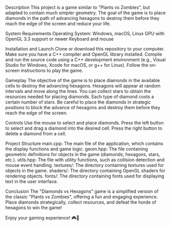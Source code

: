 Description
This project is a game similar to "Plants vs Zombies", but adapted to contain much simpler geometry. The goal of the game is to place diamonds in the path of advancing hexagons to destroy them before they reach the edge of the screen and reduce your life.

System Requirements
Operating System: Windows, macOS, Linux
GPU with OpenGL 3.3 support or newer
Keyboard and mouse

Installation and Launch
Clone or download this repository to your computer.
Make sure you have a C++ compiler and OpenGL library installed.
Compile and run the source code using a C++ development environment (e.g., Visual Studio for Windows, Xcode for macOS, or g++ for Linux).
Follow the on-screen instructions to play the game.

Gameplay
The objective of the game is to place diamonds in the available cells to destroy the advancing hexagons.
Hexagons will appear at random intervals and move along the lines.
You can collect stars to obtain the resources needed for placing diamonds.
Each type of diamond costs a certain number of stars.
Be careful to place the diamonds in strategic positions to block the advance of hexagons and destroy them before they reach the edge of the screen.

Controls
Use the mouse to select and place diamonds.
Press the left button to select and drag a diamond into the desired cell.
Press the right button to delete a diamond from a cell.

Project Structure
main.cpp: The main file of the application, which contains the display functions and game logic.
geom.hpp: The file containing geometric definitions for objects in the game (diamonds, hexagons, stars, etc.).
utils.hpp: The file with utility functions, such as collision detection and mouse event handling.
textures/: The directory containing textures used for objects in the game.
shaders/: The directory containing OpenGL shaders for rendering objects.
fonts/: The directory containing fonts used for displaying text in the user interface.

Conclusion
The "Diamonds vs Hexagons" game is a simplified version of the classic "Plants vs Zombies", offering a fun and engaging experience. Place diamonds strategically, collect resources, and defeat the horde of hexagons to win the game!

Enjoy your gaming experience! 🎮🚀
